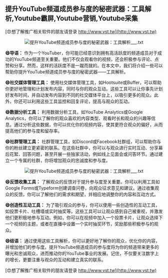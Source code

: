 ## **提升YouTube频道成员参与度的秘密武器：工具解析,Youtube霸屏,Youtube营销,Youtube采集**

[😍想了解推广相关软件的朋友请登录 http://www.vst.tw](http://www.vst.tw)

 <center><img src="https://vst.tw/MP4/tuiguang/png/3.png" alt="提升YouTube频道成员参与度的秘密武器：工具解析___.txt"></center>

**😄导语：**
作为一个YouTuber，你可能已经意识到拥有高活跃度的频道成员对于成功的YouTube频道至关重要。他们不仅会观看你的视频，还会积极参与评论、点赞和分享。然而，这样的活跃度不是一蹴而就的。在本文中，我们将介绍一些可以帮助你提升YouTube频道成员参与度的秘密武器——工具解析。

**😄社交媒体管理工具：**
使用社交媒体管理工具，如Hootsuite或Buffer，可以帮助你更好地管理和计划发布内容，同时与你的观众互动。这些工具可以让你事先计划好发布时间，并自动发布内容到不同的社交媒体平台上，以吸引更多的观众。此外，你还可以利用这些工具监控和回复评论，提高与观众的互动。

**😄数据分析工具：**
利用数据分析工具，如YouTube Analytics或Google Analytics，你可以了解你的观众喜欢的内容类型、观看时长和观众的兴趣等信息。通过分析这些数据，你可以优化你的视频内容，使其更符合观众的偏好，从而提高他们的参与度和留存率。

**😄社群管理工具：**
社群管理工具，如Discord或Facebook社群组，可以帮助你与你的粉丝建立更紧密的联系。在这些社群中，你可以与观众进行实时互动、分享幕后花絮、回答问题，甚至开展一些独家活动，例如线上见面会或问答环节。通过建立一个专属的社群，你将增加观众的忠诚度和参与度。

 <center><img src="https://vst.tw/MP4/tuiguang/png/7.png" alt="提升YouTube频道成员参与度的秘密武器：工具解析___.txt"></center>

**😄反馈收集工具：**
了解观众的反馈对于提升参与度至关重要。你可以利用工具如Google Forms或Typeform创建调查问卷，向观众征求意见和建议。通过收集观众的反馈，你可以了解他们的需求和期望，并相应地调整你的内容和互动方式。

**😄创造性互动工具：**
为了吸引观众的参与，你可以使用一些创造性的互动工具，如投票卡片、吐槽墙或实时抽奖等。这些工具可以让观众感到自己被重视，并激发他们更积极地参与互动。例如，你可以在视频中加入一个投票卡片，让观众选择下一个视频的主题，或者在直播中设置一个实时抽奖环节，奖励那些积极参与的观众。

**😄结语：**
通过使用这些工具解析，你可以更好地了解你的观众，优化你的内容，并增加他们的参与度。提升YouTube频道成员的参与度将为你的频道带来更多的曝光和忠诚观众，进而推动你的YouTube事业的发展。记住，不仅要关注数字上的增长，更要注重与观众的互动和建立真实的联系。

[😍想了解推广相关软件的朋友请登录 http://www.vst.tw](http://www.vst.tw)



